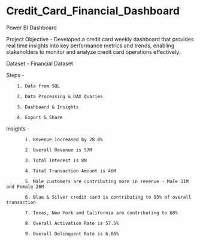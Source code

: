 # Credit_Card_Financial_Dashboard
Power  BI Dashboard

Project Objective - Developed a credit card weekly dashboard that provides real time insights into key performance metrics and trends, enabling stakeholders to monitor and analyze credit card operations effectively.

Dataset - Financial Dataset

Steps -     

        1. Data from SQL

        2. Data Processing & DAX Quaries
        
        3. Dashboard & Insights
        
        4. Export & Share
        
Insights - 

           1. Revenue increased by 28.8%

           2. Overall Revenue is 57M
           
           3. Total Interest is 8M
           
           4. Tatal Transaction Amount is 46M
           
           5. Male customers are contributing more in revenue - Male 31M and Female 26M
           
           6. Blue & Silver credit card is contributing to 93% of overall transaction
           
           7. Texas, New York and California are contributing to 68%
           
           8. Overall Activation Rate is 57.5%
           
           9. Overall Delinquent Rate is 6.06%
           
